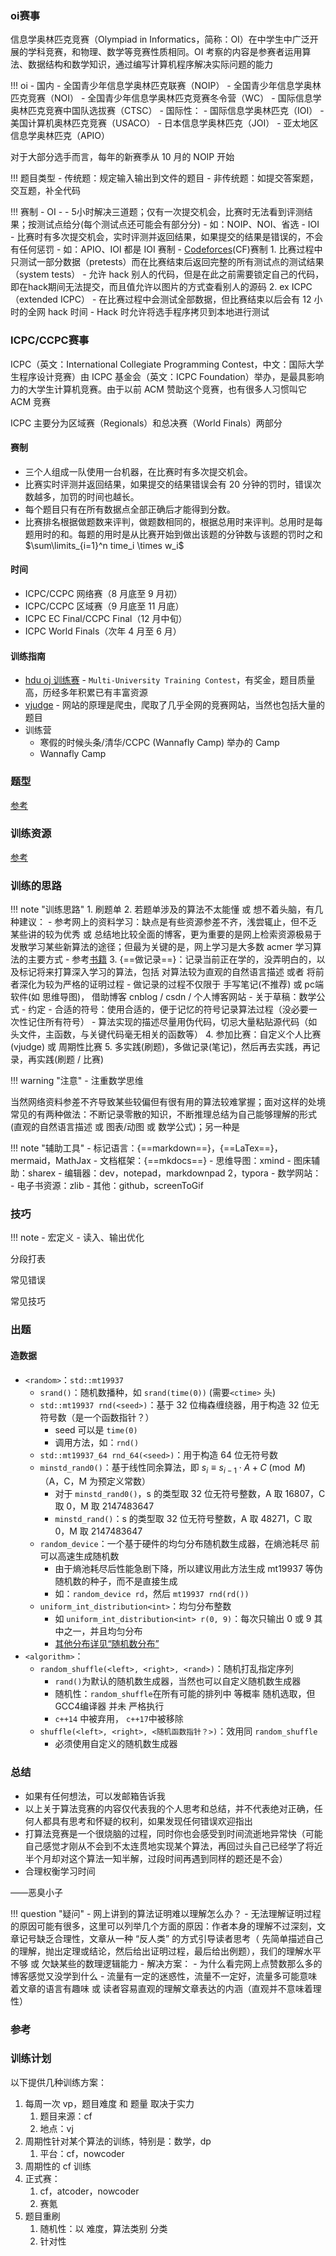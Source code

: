 


### oi赛事 ###

信息学奥林匹克竞赛（Olympiad in Informatics，简称：OI）在中学生中广泛开展的学科竞赛，和物理、数学等竞赛性质相同。OI 考察的内容是参赛者运用算法、数据结构和数学知识，通过编写计算机程序解决实际问题的能力

!!! oi
	- 国内
		- 全国青少年信息学奥林匹克联赛（NOIP）
		- 全国青少年信息学奥林匹克竞赛（NOI）
		- 全国青少年信息学奥林匹克竞赛冬令营（WC）
		- 国际信息学奥林匹克竞赛中国队选拔赛（CTSC）
	- 国际性：
		- 国际信息学奥林匹克（IOI）
		- 美国计算机奥林匹克竞赛（USACO）
		- 日本信息学奥林匹克（JOI）
		- 亚太地区信息学奥林匹克（APIO）

对于大部分选手而言，每年的新赛季从 10 月的 NOIP 开始

!!! 题目类型
	- 传统题：规定输入输出到文件的题目
	- 非传统题：如提交答案题，交互题，补全代码

!!! 赛制
	- OI
		- - 5小时解决三道题；仅有一次提交机会，比赛时无法看到评测结果；按测试点给分(每个测试点还可能会有部分分)
		- 如：NOIP、NOI、省选
	- IOI
		- 比赛时有多次提交机会，实时评测并返回结果，如果提交的结果是错误的，不会有任何惩罚
		- 如：APIO、IOI 都是 IOI 赛制
	- [Codeforces](https://codeforces.com/)(CF)赛制
		1.	比赛过程中只测试一部分数据（pretests）而在比赛结束后返回完整的所有测试点的测试结果（system tests）
			- 允许 hack 别人的代码，但是在此之前需要锁定自己的代码，即在hack期间无法提交，而且值允许以图片的方式查看别人的源码
		2.	ex ICPC（extended ICPC）
			- 在比赛过程中会测试全部数据，但比赛结束以后会有 12 小时的全网 hack 时间
			- Hack 时允许将选手程序拷贝到本地进行测试


### ICPC/CCPC赛事 ###

ICPC（英文：International Collegiate Programming Contest，中文：国际大学生程序设计竞赛）由 ICPC 基金会（英文：ICPC Foundation）举办，是最具影响力的大学生计算机竞赛。由于以前 ACM 赞助这个竞赛，也有很多人习惯叫它 ACM 竞赛

ICPC 主要分为区域赛（Regionals）和总决赛（World Finals）两部分

#### 赛制 ####

- 三个人组成一队使用一台机器，在比赛时有多次提交机会。
- 比赛实时评测并返回结果，如果提交的结果错误会有 20 分钟的罚时，错误次数越多，加罚的时间也越长。
- 每个题目只有在所有数据点全部正确后才能得到分数。
- 比赛排名根据做题数来评判，做题数相同的，根据总用时来评判。总用时是每题用时的和。每题的用时是从比赛开始到做出该题的分钟数与该题的罚时之和 $\sum\limits_{i=1}^n time_i \times w_i$

#### 时间 ####

- ICPC/CCPC 网络赛（8 月底至 9 月初）
- ICPC/CCPC 区域赛（9 月底至 11 月底）
- ICPC EC Final/CCPC Final（12 月中旬）
- ICPC World Finals（次年 4 月至 6 月）


#### 训练指南 ####

- [hdu oj 训练赛](http://acm.hdu.edu.cn/) - `Multi-University Training Contest`，有奖金，题目质量高，历经多年积累已有丰富资源 
- [vjudge](https://vjudge.net/) - 网站的原理是爬虫，爬取了几乎全网的竞赛网站，当然也包括大量的题目
- 训练营
	- 寒假的时候头条/清华/CCPC (Wannafly Camp) 举办的 Camp
	- Wannafly Camp

### 题型 ###

[参考](https://oi-wiki.org/contest/problems/)

### 训练资源 ###

[参考](https://oi-wiki.org/contest/resources/)

### 训练的思路 ###

!!! note "训练思路"
	1.	刷题单
	2.	若题单涉及的算法不太能懂 或 想不着头脑，有几种建议：
		- 参考网上的资料学习：缺点是有些资源参差不齐，浅尝辄止，但不乏某些讲的较为优秀 或 总结地比较全面的博客，更为重要的是网上检索资源极易于发散学习某些新算法的途径；但最为关键的是，网上学习是大多数 acmer 学习算法的主要方式
		- 参考[书籍](https://oi-wiki.org/contest/resources/#%E4%B9%A6%E7%B1%8D)
	3.	{==做记录==}：记录当前正在学的，没弄明白的，以及标记将来打算深入学习的算法，包括 对算法较为直观的自然语言描述 或者 将前者深化为较为严格的证明过程
		- 做记录的过程不仅限于 手写笔记(不推荐) 或 pc端软件(如 思维导图)， 借助博客 cnblog / csdn / 个人博客网站
		- 关于草稿：数学公式
		- 约定
			- 合适的符号：使用合适的，便于记忆的符号记录算法过程（没必要一次性记住所有符号）
			- 算法实现的描述尽量用伪代码，切忌大量粘贴源代码（如头文件，主函数，与关键代码毫无相关的函数等）
	4.	参加比赛：自定义个人比赛(vjudge) 或 周期性比赛
	5.	多实践(刷题)，多做记录(笔记)，然后再去实践，再记录，再实践(刷题 / 比赛)

!!! warning "注意"
	- 注重数学思维

当然网络资料参差不齐导致某些较偏但有很有用的算法较难掌握；面对这样的处境常见的有两种做法：不断记录零散的知识，不断推理总结为自己能够理解的形式(直观的自然语言描述 或 图表/动图 或 数学公式)；另一种是

!!! note "辅助工具"
	- 标记语言：{==markdown==}，{==LaTex==}，mermaid，MathJax
	- 文档框架：{==mkdocs==}
	- 思维导图：xmind
	- 图床辅助：sharex
	- 编辑器：dev，notepad，markdownpad 2，typora
	- 数学网站：
	- 电子书资源：zlib
	- 其他：github，screenToGif


### 技巧 ###

!!! note
	- 宏定义
	- 读入、输出优化



分段打表

常见错误

常见技巧

### 出题 ###

#### 造数据 ####

- `<random>`：`std::mt19937`
	- `srand()`：随机数播种，如 `srand(time(0))` (需要`<ctime>` 头)
	- `std::mt19937 rnd(<seed>)`：基于 32 位梅森缠绕器，用于构造 32 位无符号数（是一个函数指针？）
		- seed 可以是 `time(0)`
		- 调用方法，如：`rnd()`
	- `std::mt19937_64 rnd_64(<seed>)`：用于构造 64 位无符号数
	- `minstd_rand0()`：基于线性同余算法，即 $s_i \equiv s_{i-1}\cdot A + C \pmod {M}$（A，C，M 为预定义常数）
		- 对于 `minstd_rand0()`，s 的类型取 32 位无符号整数，A 取 16807，C 取 0，M 取 2147483647
		- `minstd_rand()`：s 的类型取 32 位无符号整数，A 取 48271，C 取 0，M 取 2147483647
	- `random_device`：一个基于硬件的均匀分布随机数生成器，在熵池耗尽 前可以高速生成随机数
		- 由于熵池耗尽后性能急剧下降，所以建议用此方法生成 mt19937 等伪随机数的种子，而不是直接生成
		- 如：`random_device rd`，然后 `mt19937 rnd(rd())`
	- `uniform_int_distribution<int>`：均匀分布整数
		- 如 `uniform_int_distribution<int> r(0, 9)`：每次只输出 0 或 9 其中之一，并且均匀分布
		- [其他分布详见“随机数分布”](https://oi-wiki.org/misc/random/#%E9%A2%84%E5%AE%9A%E4%B9%89%E9%9A%8F%E6%9C%BA%E6%95%B0%E7%94%9F%E6%88%90%E5%99%A8)
- `<algorithm>`：
	- `random_shuffle(<left>, <right>, <rand>)`：随机打乱指定序列
		- `rand()`为默认的随机数生成器，当然也可以自定义随机数生成器
		- 随机性：`random_shuffle`在所有可能的排列中 等概率 随机选取，但 GCC4编译器 并未 严格执行
		- `c++14` 中被弃用， `c++17`中被移除
	- `shuffle(<left>, <right>, <随机函数指针？>)`：效用同 `random_shuffle`
		- 必须使用自定义的随机数生成器


### 总结 ###

- 如果有任何想法，可以发邮箱告诉我
- 以上关于算法竞赛的内容仅代表我的个人思考和总结，并不代表绝对正确，任何人都具有思考和怀疑的权利，如果发现任何错误欢迎指出
- 打算法竞赛是一个很烧脑的过程，同时你也会感受到时间流逝地异常快（可能自己感觉才刚从不会到不太连贯地实现某个算法，再回过头自己已经学了将近半个月却对这个算法一知半解，过段时间再遇到同样的题还是不会）
- 合理权衡学习时间


——恶臭小子

!!! question "疑问"
	- 网上讲到的算法证明难以理解怎么办？
		- 无法理解证明过程的原因可能有很多，这里可以列举几个方面的原因：作者本身的理解不过深刻，文章记号缺乏合理性，文章从一种 “反人类” 的方式引导读者思考（	先简单描述自己的理解，抛出定理或结论，然后给出证明过程，最后给出例题），我们的理解水平不够 或 欠缺某些的数理逻辑能力
		- 解决方案：
	- 为什么看完网上点赞数那么多的博客感觉又没学到什么
		- 流量有一定的迷惑性，流量不一定好，流量多可能意味着文章的语言有趣味 或 读者容易直观的理解文章表达的内涵（直观并不意味着理性）

### 参考 ###


### 训练计划 ###

以下提供几种训练方案：

1.	每周一次 vp，题目难度 和 题量 取决于实力
	1.	题目来源：cf
	2.	地点：vj
2.	周期性针对某个算法的训练，特别是：数学，dp
	1.	平台：cf，nowcoder
3.	周期性的 cf 训练
4.	正式赛：
	1.	cf，atcoder，nowcoder
	2.	赛氪
5.	题目重刷
	1.	随机性：以 难度，算法类别 分类
	2.	针对性



